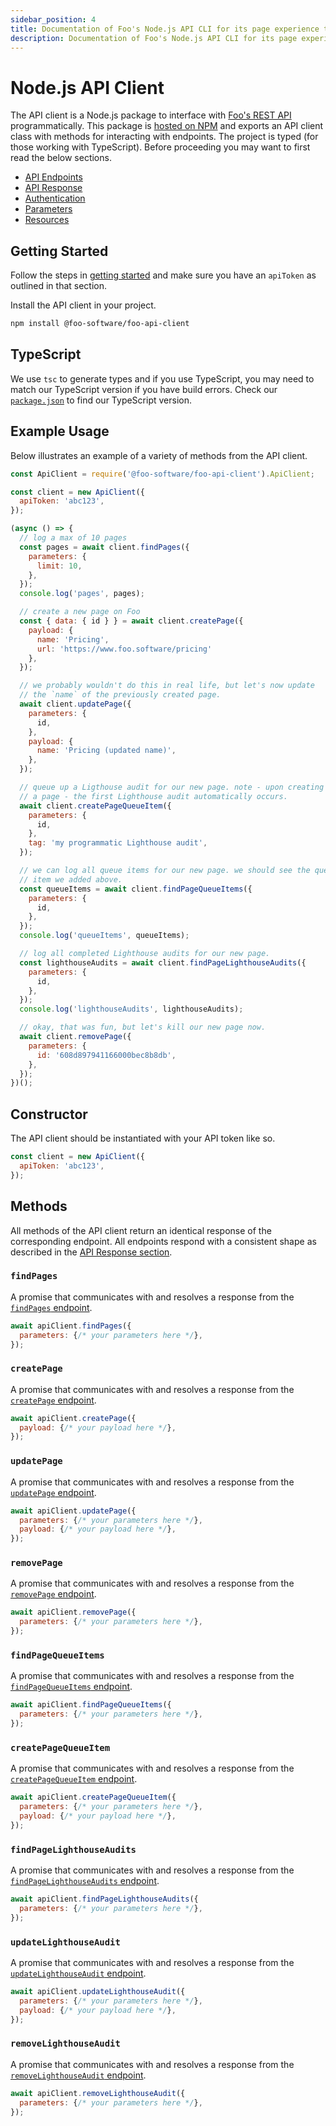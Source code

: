 ```yaml
---
sidebar_position: 4
title: Documentation of Foo's Node.js API CLI for its page experience testing services
description: Documentation of Foo's Node.js API CLI for its page experience testing services. Foo provides testing and monitoring services using Lighthouse and Web Vitals.
---
```


# Node.js API Client

The API client is a Node.js package to interface with [Foo's REST API](/docs/api/endpoints) programmatically. This package is [hosted on NPM](https://www.npmjs.com/package/@foo-software/foo-api-client) and exports an API client class with methods for interacting with endpoints. The project is typed (for those working with TypeScript). Before proceeding you may want to first read the below sections.

- [API Endpoints](/docs/api/endpoints)
- [API Response](/docs/api/api-response)
- [Authentication](/docs/api/authentication)
- [Parameters](/docs/api/parameters)
- [Resources](/docs/api/resources)

## Getting Started

Follow the steps in [getting started](/docs) and make sure you have an `apiToken` as outlined in that section.

Install the API client in your project.

```bash
npm install @foo-software/foo-api-client
```

## TypeScript

We use `tsc` to generate types and if you use TypeScript, you may need to match our TypeScript version if you have build errors. Check our [`package.json`](https://github.com/foo-software/foo-api/blob/master/packages/foo-api-client/package.json) to find our TypeScript version.

## Example Usage

Below illustrates an example of a variety of methods from the API client.

```javascript
const ApiClient = require('@foo-software/foo-api-client').ApiClient;

const client = new ApiClient({
  apiToken: 'abc123',
});

(async () => {
  // log a max of 10 pages
  const pages = await client.findPages({
    parameters: {
      limit: 10,
    },
  });
  console.log('pages', pages);

  // create a new page on Foo
  const { data: { id } } = await client.createPage({
    payload: {
      name: 'Pricing',
      url: 'https://www.foo.software/pricing'
    },
  });

  // we probably wouldn't do this in real life, but let's now update
  // the `name` of the previously created page.
  await client.updatePage({
    parameters: {
      id,
    },
    payload: {
      name: 'Pricing (updated name)',
    },
  });

  // queue up a Ligthouse audit for our new page. note - upon creating
  // a page - the first Lighthouse audit automatically occurs.
  await client.createPageQueueItem({
    parameters: {
      id,
    },
    tag: 'my programmatic Lighthouse audit',
  });

  // we can log all queue items for our new page. we should see the queue
  // item we added above.
  const queueItems = await client.findPageQueueItems({
    parameters: {
      id,
    },
  });
  console.log('queueItems', queueItems);

  // log all completed Lighthouse audits for our new page.
  const lighthouseAudits = await client.findPageLighthouseAudits({
    parameters: {
      id,
    },
  });
  console.log('lighthouseAudits', lighthouseAudits);

  // okay, that was fun, but let's kill our new page now.
  await client.removePage({
    parameters: {
      id: '608d897941166000bec8b8db',
    },
  });
})();
```

## Constructor

The API client should be instantiated with your API token like so.

```javascript
const client = new ApiClient({
  apiToken: 'abc123',
});
```

## Methods

All methods of the API client return an identical response of the corresponding endpoint. All endpoints respond with a consistent shape as described in the [API Response section](/docs/api/api-response).

### `findPages`

A promise that communicates with and resolves a response from the [`findPages` endpoint](/docs/api/endpoints#findpages).

```javascript
await apiClient.findPages({
  parameters: {/* your parameters here */},
});
```

### `createPage`

A promise that communicates with and resolves a response from the [`createPage` endpoint](/docs/api/endpoints#createpage).

```javascript
await apiClient.createPage({
  payload: {/* your payload here */},
});
```

### `updatePage`

A promise that communicates with and resolves a response from the [`updatePage` endpoint](/docs/api/endpoints#updatepage).

```javascript
await apiClient.updatePage({
  parameters: {/* your parameters here */},
  payload: {/* your payload here */},
});
```

### `removePage`

A promise that communicates with and resolves a response from the [`removePage` endpoint](/docs/api/endpoints#removepage).

```javascript
await apiClient.removePage({
  parameters: {/* your parameters here */},
});
```

### `findPageQueueItems`

A promise that communicates with and resolves a response from the [`findPageQueueItems` endpoint](/docs/api/endpoints#findpagequeueitems).

```javascript
await apiClient.findPageQueueItems({
  parameters: {/* your parameters here */},
});
```

### `createPageQueueItem`

A promise that communicates with and resolves a response from the [`createPageQueueItem` endpoint](/docs/api/endpoints#createpagequeueitem).

```javascript
await apiClient.createPageQueueItem({
  parameters: {/* your parameters here */},
  payload: {/* your payload here */},
});
```

### `findPageLighthouseAudits`

A promise that communicates with and resolves a response from the [`findPageLighthouseAudits` endpoint](/docs/api/endpoints#findpagelighthouseaudits).

```javascript
await apiClient.findPageLighthouseAudits({
  parameters: {/* your parameters here */},
});
```

### `updateLighthouseAudit`

A promise that communicates with and resolves a response from the [`updateLighthouseAudit` endpoint](/docs/api/endpoints#updatelighthouseaudit).

```javascript
await apiClient.updateLighthouseAudit({
  parameters: {/* your parameters here */},
  payload: {/* your payload here */},
});
```

### `removeLighthouseAudit`

A promise that communicates with and resolves a response from the [`removeLighthouseAudit` endpoint](/docs/api/endpoints#removelighthouseaudit).

```javascript
await apiClient.removeLighthouseAudit({
  parameters: {/* your parameters here */},
});
```
